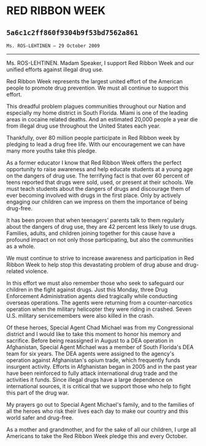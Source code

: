 # RED RIBBON WEEK
## `5a6c1c2ff860f9304b9f53bd7562a861`
`Ms. ROS-LEHTINEN — 29 October 2009`

---


Ms. ROS-LEHTINEN. Madam Speaker, I support Red Ribbon Week and our 
unified efforts against illegal drug use.

Red Ribbon Week represents the largest united effort of the American 
people to promote drug prevention. We must all continue to support this 
effort.

This dreadful problem plagues communities throughout our Nation and 
especially my home district in South Florida. Miami is one of the 
leading areas in cocaine related deaths. And an estimated 20,000 people 
a year die from illegal drug use throughout the United States each 
year.

Thankfully, over 80 million people participate in Red Ribbon week by 
pledging to lead a drug free life. With our encouragement we can have 
many more youths take this pledge.

As a former educator I know that Red Ribbon Week offers the perfect 
opportunity to raise awareness and help educate students at a young age 
on the dangers of drug use. The terrifying fact is that over 60 percent 
of teens reported that drugs were sold, used, or present at their 
schools. We must teach students about the dangers of drugs and 
discourage them of ever becoming involved with drugs in the first 
place. Only by actively engaging our children can we impress on them 
the importance of being drug-free.

It has been proven that when teenagers' parents talk to them 
regularly about the dangers of drug use, they are 42 percent less 
likely to use drugs. Families, adults, and children joining together 
for this cause have a profound impact on not only those participating, 
but also the communities as a whole.

We must continue to strive to increase awareness and participation in 
Red Ribbon Week to help stop this devastating problem of drug abuse and 
drug-related violence.

In this effort we must also remember those who seek to safeguard our 
children in the fight against drugs. Just this Monday, three Drug 
Enforcement Administration agents died tragically while conducting 
overseas operations. The agents were returning from a counter-narcotics 
operation when the military helicopter they were riding in crashed. 
Seven U.S. military servicemembers were also killed in the crash.

Of these heroes, Special Agent Chad Michael was from my Congressional 
district and I would like to take this moment to honor his memory and 
sacrifice. Before being reassigned in August to a DEA operation in 
Afghanistan, Special Agent Michael was a member of South Florida's DEA 
team for six years. The DEA agents were assigned to the agency's 
operation against Afghanistan's opium trade, which frequently funds 
insurgent activity. Efforts in Afghanistan began in 2005 and in the 
past year have been reinforced to fully attack international drug trade 
and the activities it funds. Since illegal drugs have a large 
dependence on international sources, it is critical that we support 
those who help to fight this part of the drug war.

My prayers go out to Special Agent Michael's family, and to the 
families of all the heroes who risk their lives each day to make our 
country and this world safer and drug-free.

As a mother and grandmother, and for the sake of all our children, I 
urge all Americans to take the Red Ribbon Week pledge this and every 
October.
